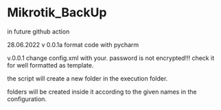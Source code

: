 # Mikrotik_BackUp
in future
github action

28.06.2022 v 0.0.1a
format code with pycharm

v.0.0.1
change config.xml with your.
password is not encrypted!!!
check it for well formatted as template.


the script will create a new folder in the execution folder.

folders will be created inside it according to the given names in the configuration.
